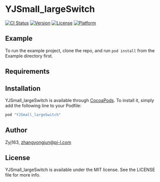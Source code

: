 # YJSmall_largeSwitch

[![CI Status](http://img.shields.io/travis/Zyj163/YJSmall_largeSwitch.svg?style=flat)](https://travis-ci.org/Zyj163/YJSmall_largeSwitch)
[![Version](https://img.shields.io/cocoapods/v/YJSmall_largeSwitch.svg?style=flat)](http://cocoapods.org/pods/YJSmall_largeSwitch)
[![License](https://img.shields.io/cocoapods/l/YJSmall_largeSwitch.svg?style=flat)](http://cocoapods.org/pods/YJSmall_largeSwitch)
[![Platform](https://img.shields.io/cocoapods/p/YJSmall_largeSwitch.svg?style=flat)](http://cocoapods.org/pods/YJSmall_largeSwitch)

## Example

To run the example project, clone the repo, and run `pod install` from the Example directory first.

## Requirements

## Installation

YJSmall_largeSwitch is available through [CocoaPods](http://cocoapods.org). To install
it, simply add the following line to your Podfile:

```ruby
pod "YJSmall_largeSwitch"
```

## Author

Zyj163, zhangyongjun@pj-l.com

## License

YJSmall_largeSwitch is available under the MIT license. See the LICENSE file for more info.
